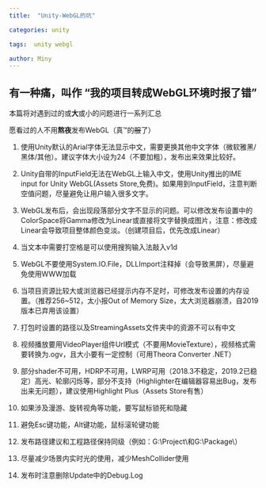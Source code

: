 ```yaml
---
title:  "Unity-WebGL的坑"

categories: unity

tags:  unity webgl

author: Miny
---
```


## 有一种痛，叫作 “我的项目转成**WebGL**环境时报了错”

本篇将对遇到过的或**大**或小的问题进行一系列汇总

愿看过的人不用**熬夜**发布WebGL（真™的~~服~~了）

1. 使用Unity默认的Arial字体无法显示中文，需要更换其他中文字体（微软雅黑/黑体/其他）。建议字体大小设为24（不要加粗），发布出来效果比较好。

2. Unity自带的InputField无法在WebGL上输入中文，使用Unity推出的IME input for Unity WebGL(Assets Store,免费)。如果用到InputField，注意判断空值问题，尽量避免让用户输入很多文字。

3. WebGL发布后，会出现段落部分文字不显示的问题。可以修改发布设置中的ColorSpace将Gamma修改为Linear或直接将文字替换成图片，注意：修改成Linear会导致项目整体颜色变淡。（创建项目后，优先改成Linear）

4. 当文本中需要打空格是可以使用搜狗输入法敲入v1d

5. WebGL不要使用System.IO.File，DLLImport注释掉（会导致黑屏），尽量避免使用WWW加载

6. 当项目资源比较大或浏览器已经提示内存不足时，可修改发布设置的内存设置。（推荐256~512，太小报Out of Memory Size，太大浏览器崩溃，自2019版本已弃用该设置）

7.  打包时设置的路径以及StreamingAssets文件夹中的资源不可以有中文

8. 视频播放要用VideoPlayer组件Url模式（不要用MovieTexture），视频格式需要转换为.ogv，且大小要有一定控制（可用Theora Converter .NET）

9. 部分shader不可用，HDRP不可用，LWRP可用（2018.3不稳定，2019.2已稳定）高光、轮廓闪烁等，部分不支持（Highlighter在编辑器容易出Bug，发布出来无问题），建议使用Highlight Plus（Assets Store有售）

10. 如果涉及漫游、旋转视角等功能，要写鼠标锁死和隐藏

11. 避免Esc键功能，Alt键功能，鼠标滚轮键功能

12. 发布路径建议和工程路径保持同级（例如：G:\Project\和G:\Package\）

13. 尽量减少场景内实时光的使用，减少MeshCollider使用

14. 发布时注意删除Update中的Debug.Log

